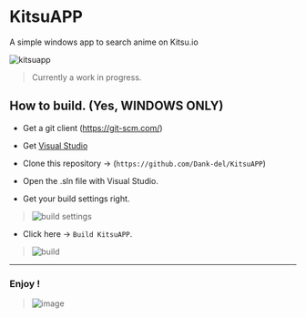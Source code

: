 # KitsuAPP
A simple windows app to search anime on Kitsu.io


![kitsuapp](https://i.imgur.com/a1zie1j.png)



> Currently a work in progress.


## How to build. (Yes, WINDOWS ONLY)

- Get a git client (https://git-scm.com/)
- Get [Visual Studio](https://visualstudio.microsoft.com/thank-you-downloading-visual-studio/?sku=Community&rel=16&apptype=desktop&tech=dotnetCFV&os=windows)
- Clone this repository -> (`https://github.com/Dank-del/KitsuAPP`)
- Open the .sln file with Visual Studio.


- Get your build settings right.
> ![build settings](https://i.imgur.com/bM6brkv.png)

- Click here -> `Build KitsuAPP`.
> ![build](https://i.imgur.com/dBoS0Wv.png)
--------------------------------------------------------------------------------------------------------------------------------------------------------------------
### Enjoy !
> ![image](https://user-images.githubusercontent.com/63096193/124789546-03e71200-df68-11eb-940a-bf12a4b168c0.png)


